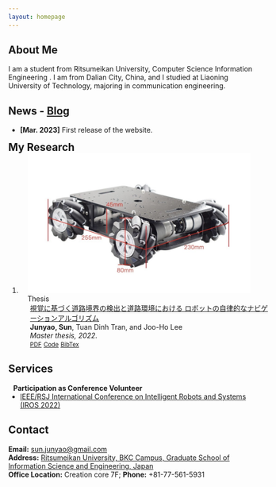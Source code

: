 ```yaml
---
layout: homepage
---
```


## About Me

I am a student from Ritsumeikan University, Computer Science Information Engineering . I am from Dalian City, China, and I studied at Liaoning University of Technology, majoring in communication engineering.


<!--
<strong style="color:#e74d3c; font-weight:600">I am looking for a postdoc or research scientist position in the US and EU. I would appreciate a ping if you see a job I might fit.</strong>
-->

## News - [Blog](#)
- **[Mar. 2023]** First release of the website.

<h2 id="publications" style="margin: 2px 0px -15px;">My Research <temp style="font-size:15px;"> </temp></h2>

<div class="publications">
<ol class="bibliography">  
<li>
<div class="pub-row">
  <div class="col-sm-3 abbr" style="position: relative;padding-right: 15px;padding-left: 15px;">
    <img src= "/assets/img/project_robot.jpg"
 class="teaser img-fluid z-depth-1">
            <abbr class="badge">Thesis</abbr>
  </div>
  <div id="peng2021copo" class="col-sm-9" style="position: relative;width: 100%;padding-right: 15px;padding-left: 20px;">
      <div class="title"><a href="#">視覚に基づく道路境界の検出と道路環境における
ロボットの自律的なナビゲーションアルゴリズム</a></div>
      <div class="author"> <strong>Junyao, Sun</strong>, Tuan Dinh Tran, and Joo-Ho Lee</div>
      <div class="periodical"><em>Master thesis, 2022.</em>
      </div>
    <div class="links">
      <a href="#" class="btn btn-sm z-depth-0" role="button" target="_blank" style="font-size:12px;">PDF</a>
      <a href="#" class="btn btn-sm z-depth-0" role="button" target="_blank" style="font-size:12px;">Code</a>
      <a href="#" class="btn btn-sm z-depth-0" role="button" target="_blank" style="font-size:12px;">BibTex</a>
    </div>
  </div>
</div>
</li>

</ol>
</div>

## Services

<h4 style="margin:0 10px 0;">Participation as Conference Volunteer</h4>

<ul style="margin:0 0 5px;">
  <li><a href="https://www.icra2023.org/"><autocolor>IEEE/RSJ International Conference on Intelligent Robots and Systems (IROS 2022)</autocolor></a></li>
  </ul>


## Contact
**Email:** sun.junyao@gmail.com
<br>
**Address:** [Ritsumeikan University, BKC Campus, Graduate School of Information Science and Engineering, Japan](http://www.aislab.org/index.php/en/)
<br>
**Office Location:** Creation core 7F; **Phone:** +81-77-561-5931

